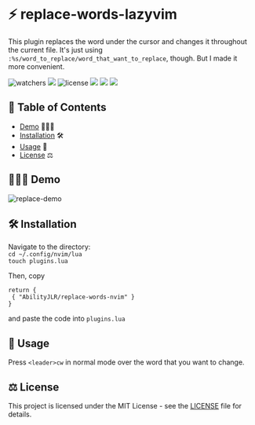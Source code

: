 # ⚡️ replace-words-lazyvim
This plugin replaces the word under the cursor and changes it throughout the current file.
It's just using `:%s/word_to_replace/word_that_want_to_replace`, though. But I made it more convenient.

![watchers](https://custom-icon-badges.demolab.com/github/watchers/abilityjlr/replace-words-lazyvim?logo=eye&style=social&logoColor=black)
![](https://custom-icon-badges.demolab.com/github/stars/abilityjlr/replace-words-lazyvim?logo=star&style=social&logoColor=black)
![license](https://custom-icon-badges.demolab.com/github/license/abilityjlr/replace-words-lazyvim?logo=law&logoColor=white)
![](https://custom-icon-badges.demolab.com/github/issues-pr-closed/abilityjlr/replace-words-lazyvim?color=purple&logo=git-pull-request&logoColor=white)
![](https://custom-icon-badges.demolab.com/github/issues-raw/abilityjlr/replace-words-lazyvim?logo=issue)
![](https://custom-icon-badges.demolab.com/github/v/tag/abilityjlr/replace-words-lazyvim?logo=tag&logoColor=white)

## 📖 Table of Contents 
- [Demo](#demo) 👨🏻‍💻
- [Installation](#installation) 🛠️
- [Usage](#usage) 🚀
- [License](#license) ⚖️

## 👨🏻‍💻 Demo 

![replace-demo](https://github.com/AbilityJLR/replace-words-lazyvim/assets/71693169/f7b95e9f-b44f-4017-833c-12c069ae6af7)

## 🛠️ Installation 

   Navigate to the directory:<br>
   `cd ~/.config/nvim/lua`<br>
   `touch plugins.lua`

   Then, copy 
   ```
   return {
    { "AbilityJLR/replace-words-nvim" }
   }
   ```
   and paste the code into `plugins.lua`
   
## 🚀 Usage 

Press `<leader>cw` in normal mode over the word that you want to change.

<!-- will add this below function later -->
<!-- Alternatively, you can modify this line at the very bottom of the `/lua/replace-words.lua` file:
`vim.keymap.set("n", "<leader>cw", function()` to change any key you want. -->

## ⚖️ License 

This project is licensed under the MIT License - see the [LICENSE](LICENSE) file for details.
